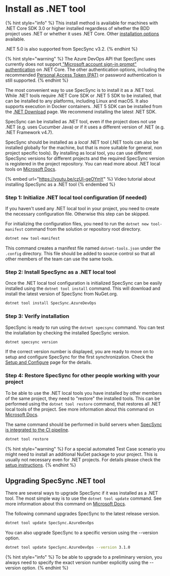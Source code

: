 # Install as .NET tool

{% hint style="info" %}
This install method is available for machines with .NET Core SDK 3.0 or higher installed regardless of whether the BDD project uses .NET or whether it uses .NET Core. Other [installation options](./) available.

.NET 5.0 is also supported from SpecSync v3.2.
{% endhint %}

{% hint style="warning" %}
The Azure DevOps API that SpecSync uses currently does not support[ "Microsoft account sign-in prompt" authentication](../features/general-features/tfs-authentication-options.md#tfs-windows-sign-in-prompt) on .NET Core. The other authentication options, including the recommended [Personal Access Token (PAT)](../features/general-features/tfs-authentication-options.md#vsts-personal-access-tokens) or password authentication is still supported.
{% endhint %}

The most convenient way to use SpecSync is to install it as a .NET tool. While .NET tools require .NET Core SDK or .NET 5 SDK to be installed, that can be installed to any platforms, including Linux and macOS. It also supports execution in Docker containers. .NET 5 SDK can be installed from the [.NET Download](https://dotnet.microsoft.com/download) page. We recommend installing the latest .NET SDK.

SpecSync can be installed as .NET tool, even if the project does not use .NET (e.g. uses Cucumber Java) or if it uses a different version of .NET (e.g. .NET Framework v4.7).

SpecSync should be installed as a _local_ .NET tool (.NET tools can also be installed globally for the machine, but that is more suitable for general, non project specific tools). By installing as local tool, you can use different SpecSync versions for different projects and the required SpecSync version is registered in the project repository. You can read more about .NET local tools on [Microsoft Docs](https://docs.microsoft.com/en-us/dotnet/core/tools/global-tools#install-a-local-tool).

{% embed url="https://youtu.be/czUI-geOYmY" %}
Video tutorial about installing SpecSync as a .NET tool
{% endembed %}

### Step 1: Initialize .NET local tool configuration (if needed)

If you haven't used any .NET local tool in your project, you need to create the necessary configuration file. Otherwise this step can be skipped.

For initializing the configuration files, you need to run the `dotnet new tool-manifest` command from the solution or repository root directory.

```bash
dotnet new tool-manifest
```

This command creates a manifest file named `dotnet-tools.json` under the `.config` directory. This file should be added to source control so that all other members of the team can use the same tools.

### Step 2: Install SpecSync as a .NET local tool

Once the .NET local tool configuration is initialized SpecSync can be easily installed using the `dotnet tool install` command. This will download and install the latest version of SpecSync from NuGet.org.

```bash
dotnet tool install SpecSync.AzureDevOps
```

### Step 3: Verify installation

SpecSync is ready to run using the `dotnet specsync` command. You can test the installation by checking the installed SpecSync version.

```bash
dotnet specsync version
```

If the correct version number is displayed, you are ready to move on to setup and configure SpecSync for the first synchronization. Check the [Setup and Configure](setup-and-configure.md) page for the details.

### Step 4: Restore SpecSync for other people working with your project

To be able to use the .NET local tools you have installed by other members of the same project, they need to "restore" the installed tools. This can be performed using the `dotnet tool restore` command, that restores all .NET local tools of the project. See more information about this command on [Microsoft Docs](https://docs.microsoft.com/en-us/dotnet/core/tools/global-tools#install-a-local-tool).

The same command should be performed in build servers when [SpecSync is integrated to the CI pipeline](../important-concepts/synchronizing-test-cases-from-build.md).

```bash
dotnet tool restore
```

{% hint style="warning" %}
For a special automated Test Case scenario you might need to install an additional NuGet package to your project. This is usually not necessary even for .NET projects. For details please check the [setup instructions](setup-and-configure.md#setup-specflow-plugin).
{% endhint %}

## Upgrading SpecSync .NET tool

There are several ways to upgrade SpecSync if it was installed as a .NET tool. The most simple way is to use the `dotnet tool update` command. See more information about this command on [Microsoft Docs](https://docs.microsoft.com/en-us/dotnet/core/tools/dotnet-tool-update).

The following command upgrades SpecSync to the latest release version.

```bash
dotnet tool update SpecSync.AzureDevOps
```

You can also upgrade SpecSync to a specific version using the --version option.

```bash
dotnet tool update SpecSync.AzureDevOps --version 3.1.0
```

{% hint style="info" %}
To be able to upgrade to a preliminary version, you always need to specify the exact version number explicitly using the --version option.
{% endhint %}
